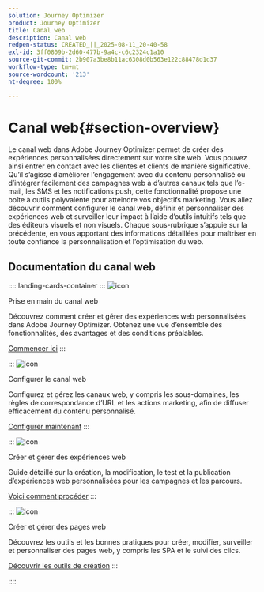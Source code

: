 ```yaml
---
solution: Journey Optimizer
product: Journey Optimizer
title: Canal web
description: Canal web
redpen-status: CREATED_||_2025-08-11_20-40-58
exl-id: 3ff0809b-2d60-477b-9a4c-c6c2324c1a10
source-git-commit: 2b907a3be8b11ac6308d0b563e122c88478d1d37
workflow-type: tm+mt
source-wordcount: '213'
ht-degree: 100%

---
```


# Canal web{#section-overview}

Le canal web dans Adobe Journey Optimizer permet de créer des expériences personnalisées directement sur votre site web. Vous pouvez ainsi entrer en contact avec les clientes et clients de manière significative. Qu’il s’agisse d’améliorer l’engagement avec du contenu personnalisé ou d’intégrer facilement des campagnes web à d’autres canaux tels que l’e-mail, les SMS et les notifications push, cette fonctionnalité propose une boîte à outils polyvalente pour atteindre vos objectifs marketing. Vous allez découvrir comment configurer le canal web, définir et personnaliser des expériences web et surveiller leur impact à l’aide d’outils intuitifs tels que des éditeurs visuels et non visuels. Chaque sous-rubrique s’appuie sur la précédente, en vous apportant des informations détaillées pour maîtriser en toute confiance la personnalisation et l’optimisation du web.

## Documentation du canal web

:::: landing-cards-container
:::
![icon](https://cdn.experienceleague.adobe.com/icons/circle-play.svg?lang=fr)

Prise en main du canal web

Découvrez comment créer et gérer des expériences web personnalisées dans Adobe Journey Optimizer. Obtenez une vue d’ensemble des fonctionnalités, des avantages et des conditions préalables.

[Commencer ici](../using/web/get-started-web.md)
:::

:::
![icon](https://cdn.experienceleague.adobe.com/icons/gear.svg?lang=fr)

Configurer le canal web

Configurez et gérez les canaux web, y compris les sous-domaines, les règles de correspondance d’URL et les actions marketing, afin de diffuser efficacement du contenu personnalisé.

[Configurer maintenant](configure-web-channel-landing-page.md)
:::

:::
![icon](https://cdn.experienceleague.adobe.com/icons/list-check.svg?lang=fr)

Créer et gérer des expériences web

Guide détaillé sur la création, la modification, le test et la publication d’expériences web personnalisées pour les campagnes et les parcours.

[Voici comment procéder](../using/web/create-web.md)
:::

:::
![icon](https://cdn.experienceleague.adobe.com/icons/screwdriver-wrench.svg?lang=fr)

Créer et gérer des pages web

Découvrez les outils et les bonnes pratiques pour créer, modifier, surveiller et personnaliser des pages web, y compris les SPA et le suivi des clics.

[Découvrir les outils de création](author-web-pages-landing-page.md)
:::

::::

